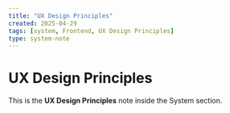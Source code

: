 ```yaml
---
title: "UX Design Principles"
created: 2025-04-29
tags: [system, Frontend, UX Design Principles]
type: system-note
---
```


# UX Design Principles

This is the **UX Design Principles** note inside the System section.
